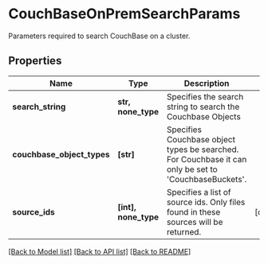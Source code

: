# CouchBaseOnPremSearchParams

Parameters required to search CouchBase on a cluster.

## Properties
Name | Type | Description | Notes
------------ | ------------- | ------------- | -------------
**search_string** | **str, none_type** | Specifies the search string to search the Couchbase Objects | 
**couchbase_object_types** | **[str]** | Specifies Couchbase object types be searched. For Couchbase it can only be set to &#39;CouchbaseBuckets&#39;. | 
**source_ids** | **[int], none_type** | Specifies a list of source ids. Only files found in these sources will be returned. | [optional] 

[[Back to Model list]](../README.md#documentation-for-models) [[Back to API list]](../README.md#documentation-for-api-endpoints) [[Back to README]](../README.md)


